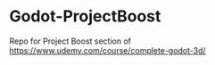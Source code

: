 # Godot-ProjectBoost
Repo for Project Boost section of https://www.udemy.com/course/complete-godot-3d/
